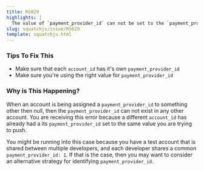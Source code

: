 ```yaml
---
title: RS029
highlights: |
  The value of `payment_provider_id` can not be set to the `payment_provider_id` value of a different account.
slug: squatchjs/issue/RS029
template: squatchjs.html
---
```


### Tips To Fix This

 - Make sure that each `account_id` has it's own `payment_provider_id`
 - Make sure you're using the right value for `payment_provider_id`

### Why is This Happening?

When an account is being assigned a `payment_provider_id` to something other then null, then the `payment_provider_id` can not exist in any other account.
You are receiving this error because a different `account_id` has already had a its `payment_provider_id` set to the same value you are trying to push.

You might be running into this case because you have a test account that is shared between multiple developers, and each developer shares a common `payment_provider_id: 1`.
If that is the case, then you may want to consider an alternative strategy for identifying `payment_provider_id`.